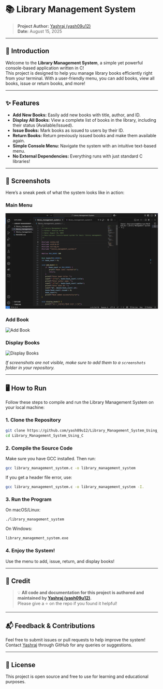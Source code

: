 # 📚 Library Management System

> **Project Author:** [Yashraj (yash09u12)](https://github.com/yash09u12)  
> **Date:** August 15, 2025

---

## 🚀 Introduction

Welcome to the **Library Management System**, a simple yet powerful console-based application written in C!  
This project is designed to help you manage library books efficiently right from your terminal. With a user-friendly menu, you can add books, view all books, issue or return books, and more!

---

## ✨ Features

- **Add New Books:** Easily add new books with title, author, and ID.
- **Display All Books:** View a complete list of books in the library, including their status (Available/Issued).
- **Issue Books:** Mark books as issued to users by their ID.
- **Return Books:** Return previously issued books and make them available again.
- **Simple Console Menu:** Navigate the system with an intuitive text-based menu.
- **No External Dependencies:** Everything runs with just standard C libraries!

---

## 📸 Screenshots

Here’s a sneak peek of what the system looks like in action:

### Main Menu

![Main Menu](First.png)

### Add Book

![Add Book](https://raw.githubusercontent.com/yash09u12/Library_Management_System_Using_C/main/screenshots/add_book.png)

### Display Books

![Display Books](https://raw.githubusercontent.com/yash09u12/Library_Management_System_Using_C/main/screenshots/display_books.png)

*If screenshots are not visible, make sure to add them to a `screenshots` folder in your repository.*

---

## 🖥️ How to Run

Follow these steps to compile and run the Library Management System on your local machine:

### 1. **Clone the Repository**

```bash
git clone https://github.com/yash09u12/Library_Management_System_Using_C.git
cd Library_Management_System_Using_C
```

### 2. **Compile the Source Code**

Make sure you have GCC installed. Then run:

```bash
gcc library_management_system.c -o library_management_system
```

If you get a header file error, use:

```bash
gcc library_management_system.c -o library_management_system -I.
```

### 3. **Run the Program**

On macOS/Linux:

```bash
./library_management_system
```

On Windows:

```bash
library_management_system.exe
```

### 4. **Enjoy the System!**

Use the menu to add, issue, return, and display books!

---

## 🏅 Credit

> 💡 **All code and documentation for this project is authored and maintained by [Yashraj (yash09u12)](https://github.com/yash09u12).**  
> Please give a ⭐ on the repo if you found it helpful!

---

## 📬 Feedback & Contributions

Feel free to submit issues or pull requests to help improve the system!  
Contact [Yashraj](https://github.com/yash09u12) through GitHub for any queries or suggestions.

---

## 📝 License

This project is open source and free to use for learning and educational purposes.
